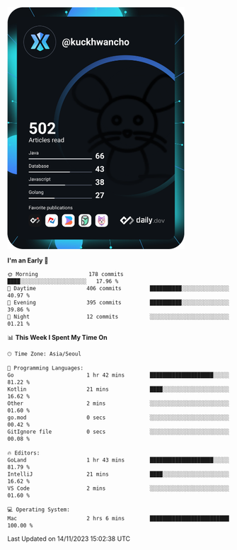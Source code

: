 <a href="https://app.daily.dev/kuckhwancho"><img src="https://github.com/kuckjwi0928/kuckjwi0928/blob/master/devcard.svg" width="400" alt="Kuckjwi Devcard"/></a>

<!--START_SECTION:waka-->
**I'm an Early 🐤** 

```text
🌞 Morning                178 commits         ████░░░░░░░░░░░░░░░░░░░░░   17.96 % 
🌆 Daytime                406 commits         ██████████░░░░░░░░░░░░░░░   40.97 % 
🌃 Evening                395 commits         ██████████░░░░░░░░░░░░░░░   39.86 % 
🌙 Night                  12 commits          ░░░░░░░░░░░░░░░░░░░░░░░░░   01.21 % 
```


📊 **This Week I Spent My Time On** 

```text
🕑︎ Time Zone: Asia/Seoul

💬 Programming Languages: 
Go                       1 hr 42 mins        ████████████████████░░░░░   81.22 % 
Kotlin                   21 mins             ████░░░░░░░░░░░░░░░░░░░░░   16.62 % 
Other                    2 mins              ░░░░░░░░░░░░░░░░░░░░░░░░░   01.60 % 
go.mod                   0 secs              ░░░░░░░░░░░░░░░░░░░░░░░░░   00.42 % 
GitIgnore file           0 secs              ░░░░░░░░░░░░░░░░░░░░░░░░░   00.08 % 

🔥 Editors: 
GoLand                   1 hr 43 mins        ████████████████████░░░░░   81.79 % 
IntelliJ                 21 mins             ████░░░░░░░░░░░░░░░░░░░░░   16.62 % 
VS Code                  2 mins              ░░░░░░░░░░░░░░░░░░░░░░░░░   01.60 % 

💻 Operating System: 
Mac                      2 hrs 6 mins        █████████████████████████   100.00 % 
```


 Last Updated on 14/11/2023 15:02:38 UTC
<!--END_SECTION:waka-->
